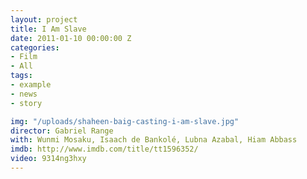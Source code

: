 ```yaml
---
layout: project
title: I Am Slave
date: 2011-01-10 00:00:00 Z
categories:
- Film
- All
tags:
- example
- news
- story

img: "/uploads/shaheen-baig-casting-i-am-slave.jpg"
director: Gabriel Range
with: Wunmi Mosaku, Isaach de Bankolé, Lubna Azabal, Hiam Abbass
imdb: http://www.imdb.com/title/tt1596352/
video: 9314ng3hxy
---
```


